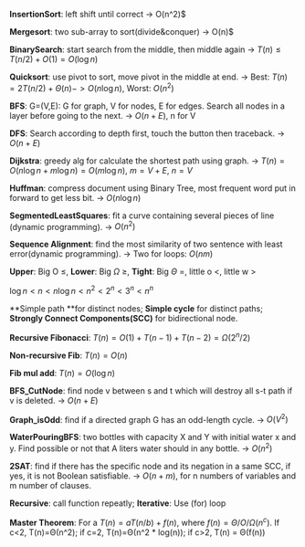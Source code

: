 **InsertionSort**: left shift until correct -> O(n^2)$

**Mergesort**: two sub-array to sort(divide&conquer) -> O(n)$

**BinarySearch**: start search from the middle, then middle again -> $T(n)\le T(n/2)+O(1)=O(\log n)$

**Quicksort**: use pivot to sort, move pivot in the middle at end. -> Best: $T(n)=2T(n/2)+\Theta(n)->O(n\log n)$, Worst: $O(n^2)$

**BFS**: G=(V,E): G for graph, V for nodes, E for edges. Search all nodes in a layer before going to the next. -> $O(n+E)$, n for V

**DFS**: Search according to depth first, touch the button then traceback. -> $O(n+E)$

**Dijkstra**: greedy alg for calculate the shortest path using graph. -> $T(n)=O(n \log n + m \log n) = O(m \log n)$, $m=V+E,\ n=V$

**Huffman**: compress document using Binary Tree, most frequent word put in forward to get less bit. -> $O(n\log n)$

**SegmentedLeastSquares**: fit a curve containing several pieces of line (dynamic programming). ->  $O(n^2)$

**Sequence Alignment**: find the most similarity of two sentence with least error(dynamic programming). -> Two for loops: $O(nm)$



**Upper**: Big O $\le$, **Lower**: Big $\Omega$ $\ge$, **Tight**: Big $\Theta$ $=$, little o $\lt$, little w $\gt$

$\log n \lt n \lt n\log n \lt n^2 \lt 2^n \lt 3^n \lt n^n$

**Simple path **for distinct nodes; **Simple cycle** for distinct paths; **Strongly Connect Components(SCC)** for bidirectional node.

**Recursive Fibonacci**: $T(n)=O(1)+T(n-1)+T(n-2)=\Omega(2^n/2)$

**Non-recursive Fib**: $T(n)=O(n)$

**Fib mul add**: $T(n)=O(\log n)$

**BFS_CutNode**: find node v between s and t which will destroy all s-t path if v is deleted. -> $O(n+E)$

**Graph_isOdd**: find if a directed graph G has an odd-length cycle. -> $O(V^2)$

**WaterPouringBFS**: two bottles with capacity X and Y with initial water x and y. Find possible or not that A liters water should in any bottle. -> $O(n^2)$

**2SAT**: find if there has the specific node and its negation in a same SCC, if yes, it is not Boolean satisfiable. -> $O(n+m)$, for n numbers of variables and m number of clauses.

**Recursive**: call function repeatly; **Iterative**: Use (for) loop

**Master Theorem**: For a $T(n) = aT(n/b) + f(n)$, where $f(n)=Θ/O/\Omega(n^c)$. If c<2, T(n)=Θ(n^2); if c=2, T(n)=Θ(n^2 * log(n)); if c>2, T(n) = Θ(f(n))

